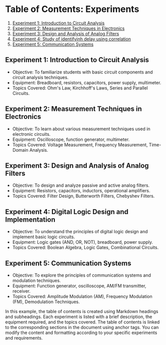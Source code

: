# Table of Contents: Experiments

1. [Experiment 1: Introduction to Circuit Analysis](#experiment-1-introduction-to-circuit-analysis)
2. [Experiment 2: Measurement Techniques in Electronics](#experiment-2-measurement-techniques-in-electronics)
3. [Experiment 3: Design and Analysis of Analog Filters](#experiment-3-design-and-analysis-of-analog-filters)
4. [Experiment 4: Study of identifyinh delay using correlation](exp4.pdf)
5. [Experiment 5: Communication Systems](#experiment-5-communication-systems)

## Experiment 1: Introduction to Circuit Analysis
- Objective: To familiarize students with basic circuit components and circuit analysis techniques.
- Equipment: Breadboard, resistors, capacitors, power supply, multimeter.
- Topics Covered: Ohm's Law, Kirchhoff's Laws, Series and Parallel Circuits.

## Experiment 2: Measurement Techniques in Electronics
- Objective: To learn about various measurement techniques used in electronic circuits.
- Equipment: Oscilloscope, function generator, multimeter.
- Topics Covered: Voltage Measurement, Frequency Measurement, Time-Domain Analysis.

## Experiment 3: Design and Analysis of Analog Filters
- Objective: To design and analyze passive and active analog filters.
- Equipment: Resistors, capacitors, inductors, operational amplifiers.
- Topics Covered: Filter Design, Butterworth Filters, Chebyshev Filters.

## Experiment 4: Digital Logic Design and Implementation
- Objective: To understand the principles of digital logic design and implement basic logic circuits.
- Equipment: Logic gates (AND, OR, NOT), breadboard, power supply.
- Topics Covered: Boolean Algebra, Logic Gates, Combinational Circuits.

## Experiment 5: Communication Systems
- Objective: To explore the principles of communication systems and modulation techniques.
- Equipment: Function generator, oscilloscope, AM/FM transmitter, receiver.
- Topics Covered: Amplitude Modulation (AM), Frequency Modulation (FM), Demodulation Techniques.

In this example, the table of contents is created using Markdown headings and subheadings. Each experiment is listed with a brief description, the equipment required, and the topics covered. The table of contents is linked to the corresponding sections in the document using anchor tags. You can modify the content and formatting according to your specific experiments and requirements.
